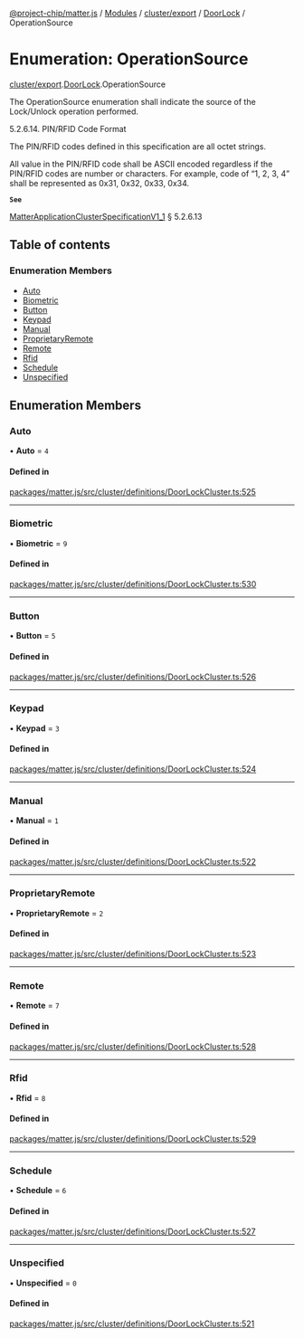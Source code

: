 [@project-chip/matter.js](../README.md) / [Modules](../modules.md) / [cluster/export](../modules/cluster_export.md) / [DoorLock](../modules/cluster_export.DoorLock.md) / OperationSource

# Enumeration: OperationSource

[cluster/export](../modules/cluster_export.md).[DoorLock](../modules/cluster_export.DoorLock.md).OperationSource

The OperationSource enumeration shall indicate the source of the Lock/Unlock operation performed.

5.2.6.14. PIN/RFID Code Format

The PIN/RFID codes defined in this specification are all octet strings.

All value in the PIN/RFID code shall be ASCII encoded regardless if the PIN/RFID codes are number or characters.
For example, code of “1, 2, 3, 4” shall be represented as 0x31, 0x32, 0x33, 0x34.

**`See`**

[MatterApplicationClusterSpecificationV1_1](../interfaces/spec_export.MatterApplicationClusterSpecificationV1_1.md) § 5.2.6.13

## Table of contents

### Enumeration Members

- [Auto](cluster_export.DoorLock.OperationSource.md#auto)
- [Biometric](cluster_export.DoorLock.OperationSource.md#biometric)
- [Button](cluster_export.DoorLock.OperationSource.md#button)
- [Keypad](cluster_export.DoorLock.OperationSource.md#keypad)
- [Manual](cluster_export.DoorLock.OperationSource.md#manual)
- [ProprietaryRemote](cluster_export.DoorLock.OperationSource.md#proprietaryremote)
- [Remote](cluster_export.DoorLock.OperationSource.md#remote)
- [Rfid](cluster_export.DoorLock.OperationSource.md#rfid)
- [Schedule](cluster_export.DoorLock.OperationSource.md#schedule)
- [Unspecified](cluster_export.DoorLock.OperationSource.md#unspecified)

## Enumeration Members

### Auto

• **Auto** = ``4``

#### Defined in

[packages/matter.js/src/cluster/definitions/DoorLockCluster.ts:525](https://github.com/project-chip/matter.js/blob/3adaded6/packages/matter.js/src/cluster/definitions/DoorLockCluster.ts#L525)

___

### Biometric

• **Biometric** = ``9``

#### Defined in

[packages/matter.js/src/cluster/definitions/DoorLockCluster.ts:530](https://github.com/project-chip/matter.js/blob/3adaded6/packages/matter.js/src/cluster/definitions/DoorLockCluster.ts#L530)

___

### Button

• **Button** = ``5``

#### Defined in

[packages/matter.js/src/cluster/definitions/DoorLockCluster.ts:526](https://github.com/project-chip/matter.js/blob/3adaded6/packages/matter.js/src/cluster/definitions/DoorLockCluster.ts#L526)

___

### Keypad

• **Keypad** = ``3``

#### Defined in

[packages/matter.js/src/cluster/definitions/DoorLockCluster.ts:524](https://github.com/project-chip/matter.js/blob/3adaded6/packages/matter.js/src/cluster/definitions/DoorLockCluster.ts#L524)

___

### Manual

• **Manual** = ``1``

#### Defined in

[packages/matter.js/src/cluster/definitions/DoorLockCluster.ts:522](https://github.com/project-chip/matter.js/blob/3adaded6/packages/matter.js/src/cluster/definitions/DoorLockCluster.ts#L522)

___

### ProprietaryRemote

• **ProprietaryRemote** = ``2``

#### Defined in

[packages/matter.js/src/cluster/definitions/DoorLockCluster.ts:523](https://github.com/project-chip/matter.js/blob/3adaded6/packages/matter.js/src/cluster/definitions/DoorLockCluster.ts#L523)

___

### Remote

• **Remote** = ``7``

#### Defined in

[packages/matter.js/src/cluster/definitions/DoorLockCluster.ts:528](https://github.com/project-chip/matter.js/blob/3adaded6/packages/matter.js/src/cluster/definitions/DoorLockCluster.ts#L528)

___

### Rfid

• **Rfid** = ``8``

#### Defined in

[packages/matter.js/src/cluster/definitions/DoorLockCluster.ts:529](https://github.com/project-chip/matter.js/blob/3adaded6/packages/matter.js/src/cluster/definitions/DoorLockCluster.ts#L529)

___

### Schedule

• **Schedule** = ``6``

#### Defined in

[packages/matter.js/src/cluster/definitions/DoorLockCluster.ts:527](https://github.com/project-chip/matter.js/blob/3adaded6/packages/matter.js/src/cluster/definitions/DoorLockCluster.ts#L527)

___

### Unspecified

• **Unspecified** = ``0``

#### Defined in

[packages/matter.js/src/cluster/definitions/DoorLockCluster.ts:521](https://github.com/project-chip/matter.js/blob/3adaded6/packages/matter.js/src/cluster/definitions/DoorLockCluster.ts#L521)
